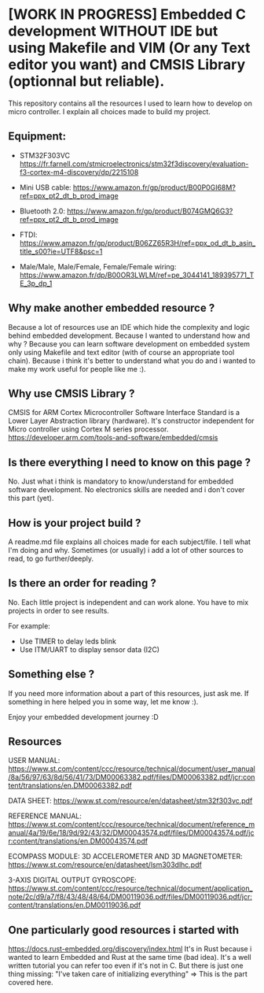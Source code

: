 # [WORK IN PROGRESS] Embedded C development  WITHOUT IDE but using Makefile and VIM (Or any Text editor you want) and CMSIS Library (optionnal but reliable).
This repository contains all the resources I used to learn how to develop on micro controller.
I explain all choices made to build my project.

## Equipment:
- STM32F303VC
https://fr.farnell.com/stmicroelectronics/stm32f3discovery/evaluation-f3-cortex-m4-discovery/dp/2215108

- Mini USB cable:
https://www.amazon.fr/gp/product/B00P0GI68M?ref=ppx_pt2_dt_b_prod_image

- Bluetooth 2.0:
https://www.amazon.fr/gp/product/B074GMQ6G3?ref=ppx_pt2_dt_b_prod_image

- FTDI:
https://www.amazon.fr/gp/product/B06ZZ65R3H/ref=ppx_od_dt_b_asin_title_s00?ie=UTF8&psc=1

- Male/Male, Male/Female, Female/Female wiring:
https://www.amazon.fr/dp/B00OR3LWLM/ref=pe_3044141_189395771_TE_3p_dp_1

## Why make another embedded resource ?
Because a lot of resources use an IDE which hide the complexity and logic behind 
embedded development.
Because I wanted to understand how and why ?
Because you can learn software development on embedded system only using
Makefile and text editor (with of course an appropriate tool chain).
Because i think it's better to understand what you do and i wanted to make my
work useful for people like me :).

## Why use CMSIS Library ?
CMSIS for ARM Cortex Microcontroller Software Interface Standard is a Lower Layer Abstraction library (hardware). It's constructor independent for Micro controller using Cortex M series processor. 
https://developer.arm.com/tools-and-software/embedded/cmsis

## Is there everything I need to know on this page ?
No. Just what i think is mandatory to know/understand for 
embedded software development. No electronics skills are needed
and i don't cover this part (yet).

## How is your project build ?
A readme.md file explains all choices made for each subject/file.
I tell what I'm doing and why. Sometimes (or usually) i add a lot of other 
sources to read, to go further/deeply.

## Is there an order for reading ?
No. Each little project is independent and can work alone.
You have to mix projects in order to see results.

For example:
- Use TIMER to delay leds blink
- Use ITM/UART to display sensor data (I2C)

## Something else ?
If you need more information about a part of this resources, just ask me.
If something in here helped you in some way, let me know :).

Enjoy your embedded development journey :D

## Resources

USER MANUAL:
https://www.st.com/content/ccc/resource/technical/document/user_manual/8a/56/97/63/8d/56/41/73/DM00063382.pdf/files/DM00063382.pdf/jcr:content/translations/en.DM00063382.pdf

DATA SHEET:
https://www.st.com/resource/en/datasheet/stm32f303vc.pdf

REFERENCE MANUAL:
https://www.st.com/content/ccc/resource/technical/document/reference_manual/4a/19/6e/18/9d/92/43/32/DM00043574.pdf/files/DM00043574.pdf/jcr:content/translations/en.DM00043574.pdf

ECOMPASS MODULE: 3D ACCELEROMETER AND 3D MAGNETOMETER:
https://www.st.com/resource/en/datasheet/lsm303dlhc.pdf

3-AXIS DIGITAL OUTPUT GYROSCOPE:
https://www.st.com/content/ccc/resource/technical/document/application_note/2c/d9/a7/f8/43/48/48/64/DM00119036.pdf/files/DM00119036.pdf/jcr:content/translations/en.DM00119036.pdf

## One particularly good resources i started with
https://docs.rust-embedded.org/discovery/index.html
It's in Rust because i wanted to learn Embedded and Rust at the same time (bad idea).
It's a well written tutorial you can refer too even if it's not in C.
But there is just one thing missing:
"I've taken care of initializing everything" => This is the part covered here.
